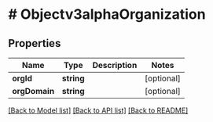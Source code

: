 # # Objectv3alphaOrganization

## Properties

Name | Type | Description | Notes
------------ | ------------- | ------------- | -------------
**orgId** | **string** |  | [optional]
**orgDomain** | **string** |  | [optional]

[[Back to Model list]](../../README.md#models) [[Back to API list]](../../README.md#endpoints) [[Back to README]](../../README.md)
